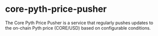 # core-pyth-price-pusher
The Core Pyth Price Pusher is a service that regularly pushes updates to the on-chain Pyth price (CORE/USD) based on configurable conditions.
